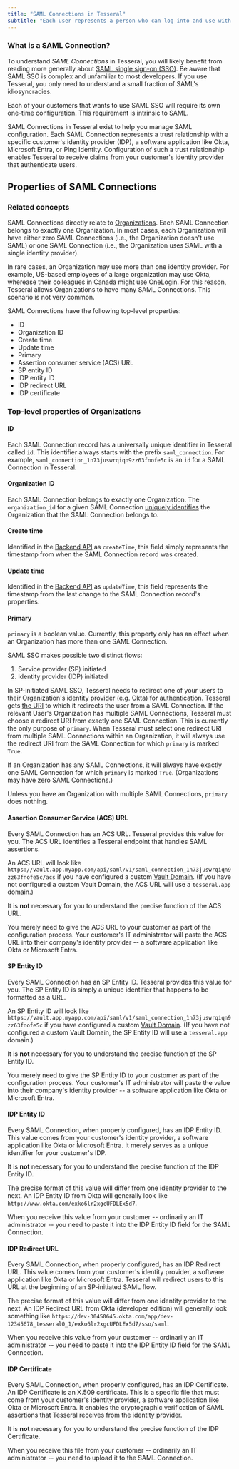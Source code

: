 ```yaml
---
title: "SAML Connections in Tesseral"
subtitle: "Each user represents a person who can log into and use with your software"
---
```


### What is a SAML Connection?

To understand *SAML Connections* in Tesseral, you will likely benefit from reading more generally about [SAML single sign-on (SSO)](/docs/features/saml-sso). Be aware that SAML SSO is complex and unfamiliar to most developers. If you use Tesseral, you only need to understand a small fraction of SAML's idiosyncracies.

Each of your customers that wants to use SAML SSO will require its own one-time configuration. This requirement is intrinsic to SAML.

SAML Connections in Tesseral exist to help you manage SAML configuration. Each SAML Connection represents a trust relationship with a specific customer's identity provider (IDP), a software application like Okta, Microsoft Entra, or Ping Identity. Configuration of such a trust relationship enables Tesseral to receive claims from your customer's identity provider that authenticate users.


## Properties of SAML Connections

### Related concepts

SAML Connections directly relate to [Organizations](/docs/concepts/organizations). Each SAML Connection belongs to exactly one Organization. In most cases, each Organization will have either zero SAML Connections (i.e., the Organization doesn't use SAML) or one SAML Connection (i.e., the Organization uses SAML with a single identity provider). 

<Info> In rare cases, an Organization may use more than one identity provider. For example, US-based employees of a large organization may use Okta, wherease their colleagues in Canada might use OneLogin. For this reason, Tesseral allows Organizations to have many SAML Connections. This scenario is not very common. </Info>
 
SAML Connections have the following top-level properties:
* ID
* Organization ID
* Create time
* Update time
* Primary
* Assertion consumer service (ACS) URL
* SP entity ID
* IDP entity ID
* IDP redirect URL
* IDP certificate

### Top-level properties of Organizations

#### ID

Each SAML Connection record has a universally unique identifier in Tesseral called `id`. This identifier always starts with the prefix `saml_connection`. For example, `saml_connection_1n73juswrqiqn9zz63fnofe5c` is an `id` for a SAML Connection in Tesseral. 

#### Organization ID

Each SAML Connection belongs to exactly one Organization. The `organization_id` for a given SAML Connection [uniquely identifies](/docs/concepts/organizaitons#id) the Organization that the SAML Connection belongs to.

#### Create time

Identified in the [Backend API](/docs/backend-api-reference) as `createTime`, this field simply represents the timestamp from when the SAML Connection record was created.

#### Update time

Identified in the [Backend API](/docs/backend-api-reference) as `updateTime`, this field  represents the timestamp from the last change to the SAML Connection record's properties.

#### Primary

`primary` is a boolean value. Currently, this property only has an effect when an Organization has more than one SAML Connection. 

SAML SSO makes possible two distinct flows:
1. Service provider (SP) initiated
2. Identity provider (IDP) initiated

In SP-initiated SAML SSO, Tesseral needs to redirect one of your users to their Organization's identity provider (e.g. Okta) for authentication. Tesseral gets [the URI](#idp-redirect-url) to which it redirects the user from a SAML Connection. If the relevant User's Organization has multiple SAML Connections, Tesseral must choose a redirect URI from exactly one SAML Connection. This is currently the only purpose of `primary`. When Tesseral must select one redirect URI from multiple SAML Connections within an Organization, it will always use the redirect URI from the SAML Connection for which `primary` is marked `True`.

If an Organization has any SAML Connections, it will always have exactly one SAML Connection for which `primary` is marked `True`. (Organizations may have zero SAML Connections.)

<Note>Unless you have an Organization with multiple SAML Connections, `primary` does nothing.</Note>

#### Assertion Consumer Service (ACS) URL

Every SAML Connection has an ACS URL. Tesseral provides this value for you. The ACS URL identifies a Tesseral endpoint that handles SAML assertions. 

An ACS URL will look like `https://vault.app.myapp.com/api/saml/v1/saml_connection_1n73juswrqiqn9zz63fnofe5c/acs` if you have configured a custom [Vault Domain](/docs/concepts/projects#vault-domain). (If you have not configured a custom Vault Domain, the ACS URL will use a `tesseral.app` domain.)

It is **not** necessary for you to understand the precise function of the ACS URL.

You merely need to give the ACS URL to your customer as part of the configuration process. Your customer's IT administrator will paste the ACS URL into their company's identity provider -- a software application like Okta or Microsoft Entra. 

#### SP Entity ID

Every SAML Connection has an SP Entity ID. Tesseral provides this value for you. The SP Entity ID is simply a unique identifier that happens to be formatted as a URL. 

An SP Entity ID will look like `https://vault.app.myapp.com/api/saml/v1/saml_connection_1n73juswrqiqn9zz63fnofe5c` if you have configured a custom [Vault Domain](/docs/concepts/projects#vault-domain). (If you have not configured a custom Vault Domain, the SP Entity ID will use a `tesseral.app` domain.)

It is **not** necessary for you to understand the precise function of the SP Entity ID.

You merely need to give the SP Entity ID to your customer as part of the configuration process. Your customer's IT administrator will paste the value into their company's identity provider -- a software application like Okta or Microsoft Entra. 

#### IDP Entity ID

Every SAML Connection, when properly configured, has an IDP Entity ID. This value comes from your customer's identity provider, a software application like Okta or Microsoft Entra. It merely serves as a unique identifier for your customer's IDP.

It is **not** necessary for you to understand the precise function of the IDP Entity ID.

The precise format of this value will differ from one identity provider to the next. An IDP Entity ID from Okta will generally look like `http://www.okta.com/exko6lr2xgcUFDLEx5d7`. 

When you receive this value from your customer -- ordinarily an IT administrator -- you need to paste it into the IDP Entity ID field for the SAML Connection.

#### IDP Redirect URL

Every SAML Connection, when properly configured, has an IDP Redirect URL. This value comes from your customer's identity provider, a software application like Okta or Microsoft Entra. Tesseral will redirect users to this URL at the beginning of an SP-initiated SAML flow.

The precise format of this value will differ from one identity provider to the next. An IDP Redirect URL from Okta (developer edition) will generally look something like `https://dev-30450645.okta.com/app/dev-12345678_tesseral0_1/exko6lr2xgcUFDLEx5d7/sso/saml`. 

When you receive this value from your customer -- ordinarily an IT administrator -- you need to paste it into the IDP Entity ID field for the SAML Connection.

#### IDP Certificate

Every SAML Connection, when properly configured, has an IDP Certificate. An IDP Certificate is an X.509 certificate. This is a specific file that must come from your customer's identity provider, a software application like Okta or Microsoft Entra. It enables the cryptographic verification of SAML assertions that Tesseral receives from the identity provider.

It is **not** necessary for you to understand the precise function of the IDP Certificate.

When you receive this file from your customer -- ordinarily an IT administrator -- you need to upload it to the SAML Connection.
